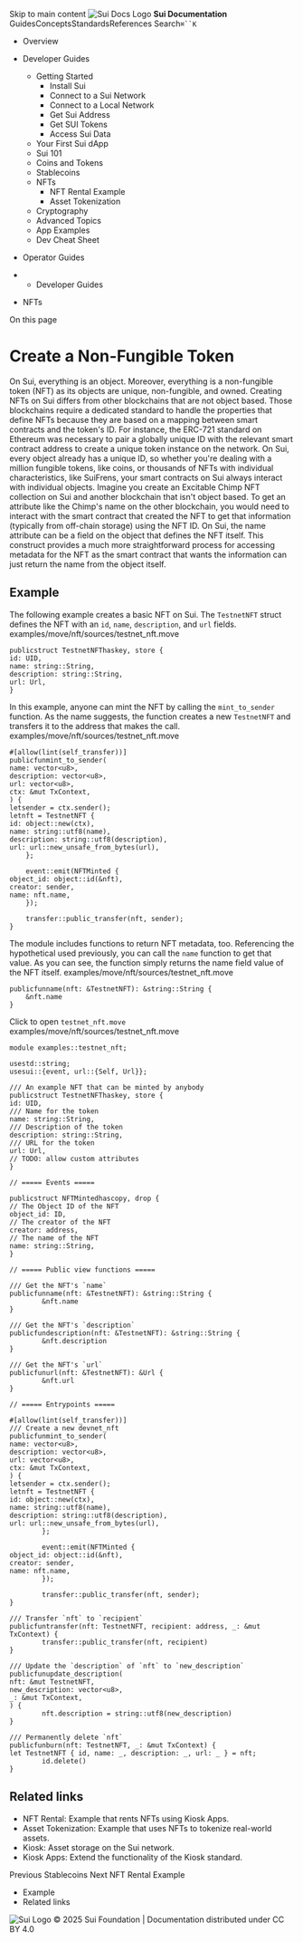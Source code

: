 Skip to main content
![Sui Docs Logo](https://docs.sui.io/img/sui-logo.svg)
**Sui Documentation**
GuidesConceptsStandardsReferences
Search`⌘``K`
  * Overview
  * Developer Guides
    * Getting Started
      * Install Sui
      * Connect to a Sui Network
      * Connect to a Local Network
      * Get Sui Address
      * Get SUI Tokens
      * Access Sui Data
    * Your First Sui dApp
    * Sui 101
    * Coins and Tokens
    * Stablecoins
    * NFTs
      * NFT Rental Example
      * Asset Tokenization
    * Cryptography
    * Advanced Topics
    * App Examples
    * Dev Cheat Sheet
  * Operator Guides


  *   * Developer Guides
  * NFTs


On this page
# Create a Non-Fungible Token
On Sui, everything is an object. Moreover, everything is a non-fungible token (NFT) as its objects are unique, non-fungible, and owned.
Creating NFTs on Sui differs from other blockchains that are not object based. Those blockchains require a dedicated standard to handle the properties that define NFTs because they are based on a mapping between smart contracts and the token's ID. For instance, the ERC-721 standard on Ethereum was necessary to pair a globally unique ID with the relevant smart contract address to create a unique token instance on the network.
On Sui, every object already has a unique ID, so whether you're dealing with a million fungible tokens, like coins, or thousands of NFTs with individual characteristics, like SuiFrens, your smart contracts on Sui always interact with individual objects.
Imagine you create an Excitable Chimp NFT collection on Sui and another blockchain that isn't object based. To get an attribute like the Chimp's name on the other blockchain, you would need to interact with the smart contract that created the NFT to get that information (typically from off-chain storage) using the NFT ID. On Sui, the name attribute can be a field on the object that defines the NFT itself. This construct provides a much more straightforward process for accessing metadata for the NFT as the smart contract that wants the information can just return the name from the object itself.
## Example​
The following example creates a basic NFT on Sui. The `TestnetNFT` struct defines the NFT with an `id`, `name`, `description`, and `url` fields.
examples/move/nft/sources/testnet_nft.move
```
publicstruct TestnetNFThaskey, store {  
id: UID,  
name: string::String,  
description: string::String,  
url: Url,  
}  

```

In this example, anyone can mint the NFT by calling the `mint_to_sender` function. As the name suggests, the function creates a new `TestnetNFT` and transfers it to the address that makes the call.
examples/move/nft/sources/testnet_nft.move
```
#[allow(lint(self_transfer))]  
publicfunmint_to_sender(  
name: vector<u8>,  
description: vector<u8>,  
url: vector<u8>,  
ctx: &mut TxContext,  
) {  
letsender = ctx.sender();  
letnft = TestnetNFT {  
id: object::new(ctx),  
name: string::utf8(name),  
description: string::utf8(description),  
url: url::new_unsafe_from_bytes(url),  
    };  
  
    event::emit(NFTMinted {  
object_id: object::id(&nft),  
creator: sender,  
name: nft.name,  
    });  
  
    transfer::public_transfer(nft, sender);  
}  

```

The module includes functions to return NFT metadata, too. Referencing the hypothetical used previously, you can call the `name` function to get that value. As you can see, the function simply returns the name field value of the NFT itself.
examples/move/nft/sources/testnet_nft.move
```
publicfunname(nft: &TestnetNFT): &string::String {  
    &nft.name  
}  

```

Click to open
`testnet_nft.move`
examples/move/nft/sources/testnet_nft.move
```
module examples::testnet_nft;  
  
usestd::string;  
usesui::{event, url::{Self, Url}};  
  
/// An example NFT that can be minted by anybody  
publicstruct TestnetNFThaskey, store {  
id: UID,  
/// Name for the token  
name: string::String,  
/// Description of the token  
description: string::String,  
/// URL for the token  
url: Url,  
// TODO: allow custom attributes  
}  
  
// ===== Events =====  
  
publicstruct NFTMintedhascopy, drop {  
// The Object ID of the NFT  
object_id: ID,  
// The creator of the NFT  
creator: address,  
// The name of the NFT  
name: string::String,  
}  
  
// ===== Public view functions =====  
  
/// Get the NFT's `name`  
publicfunname(nft: &TestnetNFT): &string::String {  
		&nft.name  
}  
  
/// Get the NFT's `description`  
publicfundescription(nft: &TestnetNFT): &string::String {  
		&nft.description  
}  
  
/// Get the NFT's `url`  
publicfunurl(nft: &TestnetNFT): &Url {  
		&nft.url  
}  
  
// ===== Entrypoints =====  
  
#[allow(lint(self_transfer))]  
/// Create a new devnet_nft  
publicfunmint_to_sender(  
name: vector<u8>,  
description: vector<u8>,  
url: vector<u8>,  
ctx: &mut TxContext,  
) {  
letsender = ctx.sender();  
letnft = TestnetNFT {  
id: object::new(ctx),  
name: string::utf8(name),  
description: string::utf8(description),  
url: url::new_unsafe_from_bytes(url),  
		};  
  
		event::emit(NFTMinted {  
object_id: object::id(&nft),  
creator: sender,  
name: nft.name,  
		});  
  
		transfer::public_transfer(nft, sender);  
}  
  
/// Transfer `nft` to `recipient`  
publicfuntransfer(nft: TestnetNFT, recipient: address, _: &mut TxContext) {  
		transfer::public_transfer(nft, recipient)  
}  
  
/// Update the `description` of `nft` to `new_description`  
publicfunupdate_description(  
nft: &mut TestnetNFT,  
new_description: vector<u8>,  
_: &mut TxContext,  
) {  
		nft.description = string::utf8(new_description)  
}  
  
/// Permanently delete `nft`  
publicfunburn(nft: TestnetNFT, _: &mut TxContext) {  
let TestnetNFT { id, name: _, description: _, url: _ } = nft;  
		id.delete()  
}  

```

## Related links​
  * NFT Rental: Example that rents NFTs using Kiosk Apps.
  * Asset Tokenization: Example that uses NFTs to tokenize real-world assets.
  * Kiosk: Asset storage on the Sui network.
  * Kiosk Apps: Extend the functionality of the Kiosk standard.


Previous
Stablecoins
Next
NFT Rental Example
  * Example
  * Related links


![Sui Logo](https://docs.sui.io/img/sui-logo-footer.svg)
© 2025 Sui Foundation | Documentation distributed under CC BY 4.0

